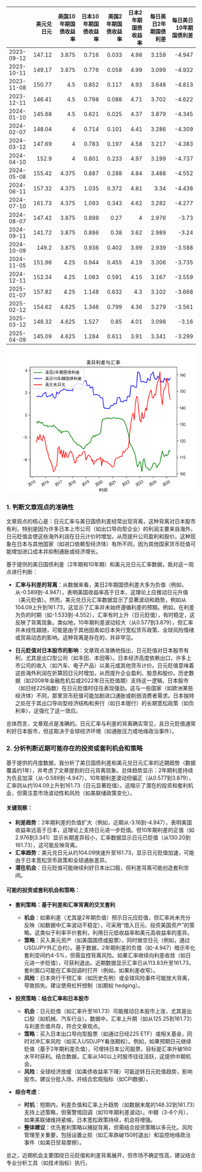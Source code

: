 |            |   美元兑日元 |   美国10年期国债收益率 |   日本10年期国债收益率 |   美国2年期国债收益率 |   日本2年期国债收益率 |   每日美日2年期国债利差 |   每日美日10年期国债利差 |
|:-----------|-------------:|-----------------------:|-----------------------:|----------------------:|----------------------:|------------------------:|-------------------------:|
| 2023-09-12 |       147.12 |                  3.875 |                  0.716 |                 0.033 |                  4.98 |                   3.159 |                   -4.947 |
| 2023-10-11 |       149.17 |                  3.875 |                  0.776 |                 0.058 |                  4.99 |                   3.099 |                   -4.932 |
| 2023-11-08 |       150.77 |                  4.5   |                  0.852 |                 0.117 |                  4.93 |                   3.648 |                   -4.813 |
| 2023-12-11 |       146.41 |                  4.5   |                  0.798 |                 0.088 |                  4.71 |                   3.702 |                   -4.622 |
| 2024-01-10 |       145.68 |                  4.5   |                  0.621 |                 0.025 |                  4.37 |                   3.879 |                   -4.345 |
| 2024-02-07 |       148.04 |                  4     |                  0.714 |                 0.101 |                  4.41 |                   3.286 |                   -4.309 |
| 2024-03-12 |       147.69 |                  4     |                  0.783 |                 0.197 |                  4.58 |                   3.217 |                   -4.383 |
| 2024-04-10 |       152.9  |                  4     |                  0.801 |                 0.233 |                  4.97 |                   3.199 |                   -4.737 |
| 2024-05-08 |       155.42 |                  4.375 |                  0.887 |                 0.288 |                  4.84 |                   3.488 |                   -4.552 |
| 2024-06-11 |       157.32 |                  4.375 |                  1.035 |                 0.372 |                  4.81 |                   3.34  |                   -4.438 |
| 2024-07-10 |       161.73 |                  4.375 |                  1.093 |                 0.343 |                  4.62 |                   3.282 |                   -4.277 |
| 2024-08-07 |       147.42 |                  3.875 |                  0.899 |                 0.27  |                  4    |                   2.976 |                   -3.73  |
| 2024-09-11 |       141.72 |                  3.875 |                  0.886 |                 0.38  |                  3.62 |                   2.989 |                   -3.24  |
| 2024-10-09 |       149.2  |                  3.875 |                  0.936 |                 0.402 |                  3.99 |                   2.939 |                   -3.588 |
| 2024-11-05 |       151.96 |                  4.25  |                  0.944 |                 0.455 |                  4.19 |                   3.306 |                   -3.735 |
| 2024-12-11 |       152.34 |                  4.25  |                  1.083 |                 0.591 |                  4.15 |                   3.167 |                   -3.559 |
| 2025-01-07 |       157.82 |                  4.25  |                  1.148 |                 0.632 |                  4.3  |                   3.102 |                   -3.668 |
| 2025-02-12 |       154.62 |                  4.625 |                  1.346 |                 0.799 |                  4.36 |                   3.279 |                   -3.561 |
| 2025-03-12 |       148.32 |                  4.625 |                  1.527 |                 0.85  |                  4.01 |                   3.098 |                   -3.16  |
| 2025-04-09 |       145.09 |                  4.625 |                  1.284 |                 0.611 |                  3.91 |                   3.341 |                   -3.299 |

![图](us_japan_interest.png)

### 1. 判断文章观点的准确性

文章观点的核心是：日元汇率与美日国债利差经常出现背离，这种背离对日本股市有利，特别是因为许多日本上市公司（如出口导向型企业）的利润主要来自海外，日元贬值会使这些海外利润在日元计价时增加，从而提升公司盈利和股价。这种现象在日本与其他国家（如进口依赖型经济体）有所不同，因为其他国家货币贬值可能增加进口成本并抑制通胀或经济增长。

基于提供的美日国债利差（2年期和10年期）和美元兑日元汇率数据，我对这一观点进行判断：

- **汇率与利差的背离**：从数据来看，美日2年期国债利差大多为负值（例如，从-0.589到-4.947），表明美国收益率高于日本，这理论上应推动日元升值（美元贬值）。然而，美元兑日元汇率数据显示了显著波动和趋势，例如从104.09上升到161.73，这显示了汇率并未始终遵循利差的预期。例如，在利差为负的时期（如-1.533到-4.552），汇率有时上升（日元贬值），有时稳定，这反映了背离现象。类似地，10年期利差波动较大（从0.577到3.879），但汇率并未线性跟随，可能是由于其他因素如日本央行宽松货币政策、全球风险情绪或贸易动态的影响。这种背离是存在的，并非罕见。

- **日元贬值对日本股市的影响**：文章观点准确地指出，日元贬值对日本股市有利，尤其是出口型公司（如丰田、本田等）。日本经济高度依赖出口，许多上市公司的收入（如汽车、电子产品）以美元或其他货币计价。日元贬值意味着这些海外利润在折算回日元时增加，从而提升企业盈利、股息和股价。历史数据（如2008年金融危机后或2022年日元贬值期）支持这一逻辑，日本股市（如日经225指数）在日元贬值时往往表现强劲。这与一些国家（如欧洲某些经济体）不同，那里货币贬值可能加剧进口通胀或削弱消费者需求。日本独特之处在于其出口导向型经济结构和央行（如日本银行）的长期宽松政策（如负利率），这强化了这一效应。

总体而言，文章观点是准确的。日元汇率与利差的背离确实常见，且日元贬值通常利好日本股市，但这取决于全球经济环境（如通胀压力或地缘政治事件）。

### 2. 分析判断近期可能存在的投资或套利机会和策略

基于提供的月度数据，我分析了美日国债利差和美元兑日元汇率的近期趋势（数据覆盖约1年），并考虑了文章提到的日元背离现象。总体趋势显示：2年期利差持续为负且加深（从-0.589到-4.947），10年期利差波动但偏正（从0.577到3.879），汇率则从约104.09上升到161.73（日元显著贬值）。这暗示了潜在的投资和套利机会，但需注意市场波动性和风险（如美联储政策变化）。

#### 关键观察：
- **利差趋势**：2年期利差的负值扩大（例如，近期从-3.16到-4.947），表明美国收益率远高于日本，这理论上支持日元进一步贬值。但10年期利差的正值（如2.976到3.341）显示长期差异较小，汇率数据显示日元已贬值（从130.20到161.73），这可能反映背离。
- **汇率趋势**：美元兑日元从约104.09快速升至161.73，显示日元贬值加速，可能由于日本宽松货币政策和全球通胀差异。
- **潜在机会**：日元贬值可能继续利好日本出口股，但利差背离可能创造套利空间。

#### 可能的投资或套利机会和策略：
- **套利策略：基于利差和汇率背离的交叉套利**
  - **机会**：如果利差（尤其是2年期负值）预示日元应贬值，但汇率尚未充分反映（如数据中汇率波动不稳定），可采用“借入日元、投资美国资产”的策略。这类似于利率平价套利，利用日元低收益率和美元高收益率的差异。
  - **策略**：买入美元资产（如美国国债或股票），同时做空日元（例如，通过USD/JPY外汇合约）。基于数据，2年期利差的负值（如-4.947）暗示年化套利空间约4-5%，但需监控背离风险。如果汇率继续向利差收敛（如日元进一步贬值），可获利退出。近期数据显示汇率已从113.83升至161.73，套利窗口可能在汇率回调时打开（例如，如果利差收窄）。
  - **风险**：日本央行干预汇率（如历史先例）或全球风险事件可能放大背离，导致损失。建议使用杠杆控制（如期权 hedging）。

- **投资策略：结合汇率和日本股市**
  - **机会**：日元贬值（如汇率升至161.73）可能推动日本股市上涨，尤其是出口股（如机械、汽车行业）。数据中，汇率上升期（如从125.25到161.73）与利差负值共存，符合文章观点。
  - **策略**：买入日本出口导向型股票（如通过日经225 ETF）或相关基金，同时对冲汇率风险（如买入USD/JPY看涨期权）。例如，如果预期日元继续贬值（基于2年期利差负值），可增持日本公司股票，目标是汇率升破160水平时获利。结合数据，汇率从140以上时股市往往活跃，这提供中期机会。
  - **风险**：全球经济放缓（如美债收益率下降）可能逆转日元贬值趋势，影响股市。建议分批入场，并结合宏观指标（如CPI数据）。

- **综合考虑**：
  - **时机**：短期内，利差负值和汇率上升趋势（如数据末尾的148.32到161.73）支持上述策略，但需警惕回调（如10年期利差波动）。中期（3-6个月），如果美联储维持紧缩，日本宽松政策持续，机会将增强。
  - **整体建议**：优先套利策略以捕捉背离，但需结合投资策略以多元化。风险管理至关重要，包括设置止损（如汇率跌破150时退出）和监控地缘政治事件（如美日贸易摩擦）。

总之，近期机会主要围绕日元贬值和利差背离展开，但市场不确定性高，建议结合专业分析工具（如技术指标）执行。